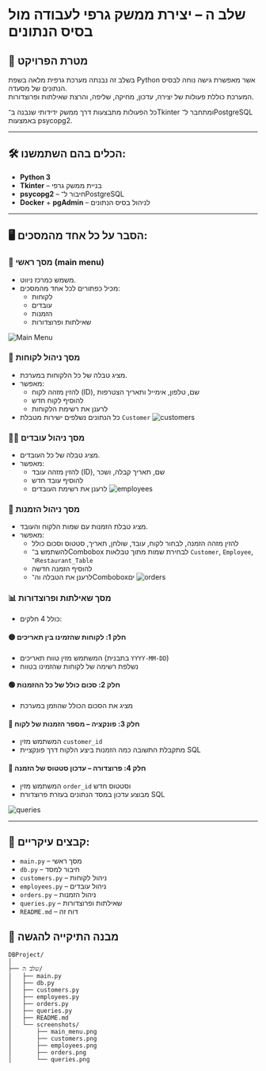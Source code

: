 
# שלב ה – יצירת ממשק גרפי לעבודה מול בסיס הנתונים

## 🎯 מטרת הפרויקט
בשלב זה נבנתה מערכת גרפית מלאה בשפת Python אשר מאפשרת גישה נוחה לבסיס הנתונים של מסעדה.  
המערכת כוללת פעולות של יצירה, עדכון, מחיקה, שליפה, והרצת שאילתות ופרוצדורות.  

כל הפעולות מתבצעות דרך ממשק ידידותי שנבנה ב־Tkinter ומתחבר ל־PostgreSQL באמצעות psycopg2.

---

## 🛠️ הכלים בהם השתמשנו:
- **Python 3**
- **Tkinter** – בניית ממשק גרפי
- **psycopg2** – חיבור ל־PostgreSQL
- **Docker** + **pgAdmin** – לניהול בסיס הנתונים

---

## 🖥️ הסבר על כל אחד מהמסכים:

### 🔐 מסך ראשי (main menu)
- משמש כמרכז ניווט.
- מכיל כפתורים לכל אחד מהמסכים:
  - לקוחות
  - עובדים
  - הזמנות
  - שאילתות ופרוצדורות

![Main Menu](https://github.com/user-attachments/assets/a4786078-bf83-476f-9159-3dfddfda7546)

### 👤 מסך ניהול לקוחות
- מציג טבלה של כל הלקוחות במערכת.
- מאפשר:
  - להזין מזהה לקוח (ID), שם, טלפון, אימייל ותאריך הצטרפות
  - להוסיף לקוח חדש
  - לרענן את רשימת הלקוחות
- כל הנתונים נשלפים ישירות מטבלת `Customer`
![customers](https://github.com/user-attachments/assets/0fc61f19-ffb9-481f-8692-e0a1a7f9dc6e)

### 👨‍🍳 מסך ניהול עובדים
- מציג טבלה של כל העובדים.
- מאפשר:
  - להזין מזהה עובד (ID), שם, תאריך קבלה, ושכר
  - להוסיף עובד חדש
  - לרענן את רשימת העובדים
![employees](https://github.com/user-attachments/assets/6f27d37a-d7ca-4dc2-86b2-94afb3d9d062)

### 🧾 מסך ניהול הזמנות
- מציג טבלת הזמנות עם שמות הלקוח והעובד.
- מאפשר:
  - להזין מזהה הזמנה, לבחור לקוח, עובד, שולחן, תאריך, סטטוס וסכום כולל
  - להשתמש ב־Combobox לבחירת שמות מתוך טבלאות `Customer`, `Employee`, ו־`Restaurant_Table`
  - להוסיף הזמנה חדשה
  - לרענן את הטבלה וה־Comboboxים
![orders](https://github.com/user-attachments/assets/7382f386-1359-48ca-9bf1-a98090b5d0bf)

### 📊 מסך שאילתות ופרוצדורות
- כולל 4 חלקים:

#### 🟡 חלק 1: לקוחות שהזמינו בין תאריכים
- המשתמש מזין טווח תאריכים (בתבנית `YYYY-MM-DD`)
- נשלפת רשימה של לקוחות שהזמינו בטווח

#### 🟢 חלק 2: סכום כולל של כל ההזמנות
- מציג את הסכום הכולל שהוזמן במערכת

#### 🔵 חלק 3: פונקציה – מספר הזמנות של לקוח
- המשתמש מזין `customer_id`
- מתקבלת התשובה כמה הזמנות ביצע הלקוח דרך פונקציית SQL

#### 🔴 חלק 4: פרוצדורה – עדכון סטטוס של הזמנה
- המשתמש מזין `order_id` וסטטוס חדש
- מבוצע עדכון במסד הנתונים בעזרת פרוצדורת SQL

![queries](https://github.com/user-attachments/assets/123ba4bc-6f54-466b-8ac1-54b13e4092eb)

---

## 📝 קבצים עיקריים:
- `main.py` – מסך ראשי
- `db.py` – חיבור למסד
- `customers.py` – ניהול לקוחות
- `employees.py` – ניהול עובדים
- `orders.py` – ניהול הזמנות
- `queries.py` – שאילתות ופרוצדורות
- `README.md` – דוח זה


## 📂 מבנה התיקייה להגשה
```
DBProject/
│
├── שלב ה/
│   ├── main.py
│   ├── db.py
│   ├── customers.py
│   ├── employees.py
│   ├── orders.py
│   ├── queries.py
│   ├── README.md
│   └── screenshots/
│       ├── main_menu.png
│       ├── customers.png
│       ├── employees.png
│       ├── orders.png
│       └── queries.png
```
